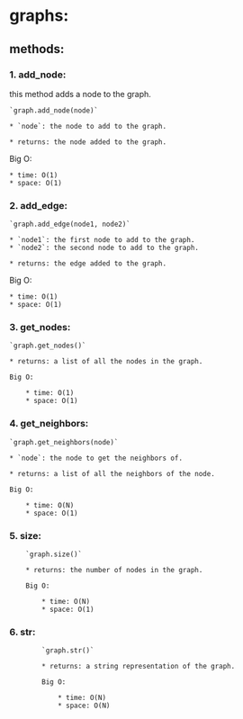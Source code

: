 # graphs:

## methods:

### 1. add_node:

this method adds a node to the graph.

    `graph.add_node(node)`

    * `node`: the node to add to the graph.

    * returns: the node added to the graph.

Big O:

    * time: O(1)
    * space: O(1)

### 2. add_edge:

    `graph.add_edge(node1, node2)`

    * `node1`: the first node to add to the graph.
    * `node2`: the second node to add to the graph.

    * returns: the edge added to the graph.
    
Big O:

    * time: O(1)
    * space: O(1)

### 3. get_nodes:

    `graph.get_nodes()`

    * returns: a list of all the nodes in the graph.

    Big O:

        * time: O(1)
        * space: O(1)

### 4. get_neighbors:

    `graph.get_neighbors(node)`

    * `node`: the node to get the neighbors of.

    * returns: a list of all the neighbors of the node.

    Big O:

        * time: O(N)
        * space: O(1)

### 5. size:
    
        `graph.size()`
    
        * returns: the number of nodes in the graph.
    
        Big O:
    
            * time: O(N)
            * space: O(1)

### 6. str:
        
            `graph.str()`
        
            * returns: a string representation of the graph.
        
            Big O:
        
                * time: O(N)
                * space: O(N)






